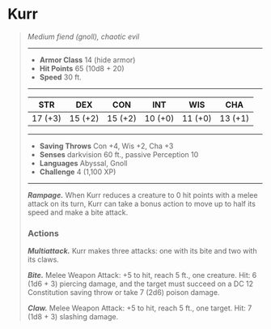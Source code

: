 # Kurr
>*Medium fiend (gnoll), chaotic evil*
>___
>- **Armor Class** 14 (hide armor)
>- **Hit Points** 65 (10d8 + 20)
>- **Speed** 30 ft.
>___
>|STR|DEX|CON|INT|WIS|CHA|
>|:---:|:---:|:---:|:---:|:---:|:---:|
>|17 (+3)|15 (+2)|15 (+2)|10 (+0)|11 (+0)|13 (+1)|
>___
>- **Saving Throws** Con +4, Wis +2, Cha +3
>- **Senses** darkvision 60 ft., passive Perception 10
>- **Languages** Abyssal, Gnoll
>- **Challenge** 4 (1,100 XP)
>___
>***Rampage.*** When Kurr reduces a creature to 0 hit points with a melee attack on its turn, Kurr can take a bonus action to move up to half its speed and make a bite attack.  
>
>### Actions
>***Multiattack.*** Kurr makes three attacks: one with its bite and two with its claws.  
>
>***Bite.*** Melee Weapon Attack: +5 to hit, reach 5 ft., one creature. Hit: 6 (1d6 + 3) piercing damage, and the target must succeed on a DC 12 Constitution saving throw or take 7 (2d6) poison damage.  
>
>***Claw.*** Melee Weapon Attack: +5 to hit, reach 5 ft., one target. Hit: 7 (1d8 + 3) slashing damage.